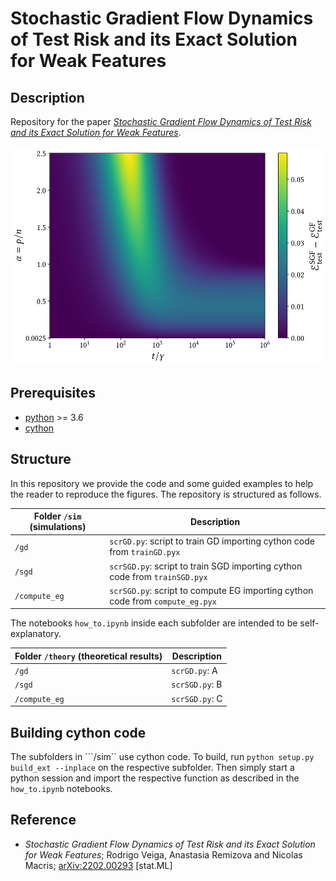 # Stochastic Gradient Flow Dynamics of Test Risk and its Exact Solution for Weak Features

## Description

Repository for the paper [*Stochastic Gradient Flow Dynamics of Test Risk and its Exact Solution for Weak Features*](https://arxiv.org/abs/2202.00293). 

<p float="center">
  <img src="https://github.com/rodsveiga/sgf_dyn/blob/main/figures/fig04_image.jpg" height="350">
</p>


## Prerequisites
- [python](https://www.python.org/) >= 3.6
- [cython](https://cython.readthedocs.io/en/latest/#)

## Structure

In this repository we provide the code and some guided examples to help the reader to reproduce the figures. The repository is structured as follows.

| Folder ```/sim``` (simulations) | Description                                                                           |
|---------------------------------|---------------------------------------------------------------------------------------|
| ```/gd```                       | ```scrGD.py```: script to train GD importing cython code from ```trainGD.pyx```       |
| ```/sgd```                      | ```scrSGD.py```: script to train SGD importing cython code from ```trainSGD.pyx```    |
| ```/compute_eg```               | ```scrSGD.py```: script to compute EG importing cython code from ```compute_eg.pyx``` |                         

The notebooks `how_to.ipynb` inside each subfolder are intended to be self-explanatory.

| Folder ```/theory``` (theoretical results) | Description                                                                           |
|--------------------------------------------|---------------------------------------------------------------------------------------|
| ```/gd```                                  | ```scrGD.py```: A       |
| ```/sgd```                                 | ```scrSGD.py```: B    |
| ```/compute_eg```                          | ```scrSGD.py```: C |   

## Building cython code

The subfolders in ```/sim`` use cython code. To build, run `python setup.py build_ext --inplace` on the respective subfolder. Then simply start a python session and import the respective function as described in the `how_to.ipynb` notebooks.

## Reference

- *Stochastic Gradient Flow Dynamics of Test Risk and its Exact Solution for Weak Features*; Rodrigo Veiga, Anastasia Remizova and Nicolas Macris; [arXiv:2202.00293](https://arxiv.org/abs/2202.00293) [stat.ML]

